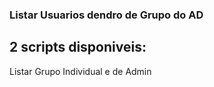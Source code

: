 ### Listar Usuarios dendro de Grupo do AD
## 2 scripts disponiveis:

Listar Grupo Individual e de Admin
